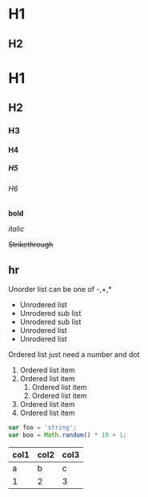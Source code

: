 H1
==
H2
--
# H1
## H2
### H3
#### H4
##### H5
###### H6

**bold**

*italic*

~~Strikethrough~~

hr
---
Unorder list can be one of -,+,*

-	Unrodered list
   -	Unrodered sub list
   -	Unrodered sub list
-	Unrodered list
-	Unrodered list

Ordered list just need a number and dot

1. Ordered list item
1. Ordered list item
   1. Ordered list item
   1. Ordered list item
1. Ordered list item
1. Ordered list item

```javascript
var foo = 'string';
var boo = Math.random() * 10 + 1;
```

 col1 | col2 | col3
 -- | -- | --
a | b | c
1 |2 | 3
